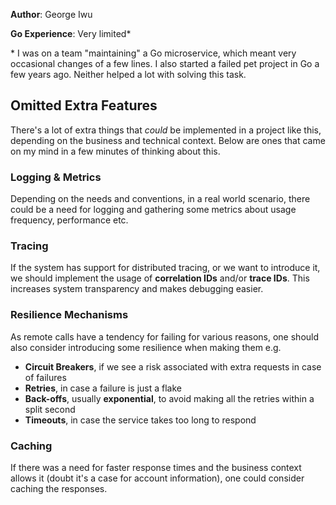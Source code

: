 **Author**: George Iwu

**Go Experience**: Very limited\*

\* I was on a team "maintaining" a Go microservice, which meant very occasional changes of a few lines. I also started a failed pet project in Go a few years ago. Neither helped a lot with solving this task.

## Omitted Extra Features

There's a lot of extra things that _could_ be implemented in a project like this, depending on the business and technical context. Below are ones that came on my mind in a few minutes of thinking about this.

### Logging & Metrics

Depending on the needs and conventions, in a real world scenario, there could be a need for logging and gathering some metrics about usage frequency, performance etc.

### Tracing

If the system has support for distributed tracing, or we want to introduce it, we should implement the usage of **correlation IDs** and/or **trace IDs**. This increases system transparency and makes debugging easier.

### Resilience Mechanisms

As remote calls have a tendency for failing for various reasons, one should also consider introducing some resilience when making them e.g.

- **Circuit Breakers**, if we see a risk associated with extra requests in case of failures
- **Retries**, in case a failure is just a flake
- **Back-offs**, usually **exponential**, to avoid making all the retries within a split second
- **Timeouts**, in case the service takes too long to respond

### Caching

If there was a need for faster response times and the business context allows it (doubt it's a case for account information), one could consider caching the responses.
